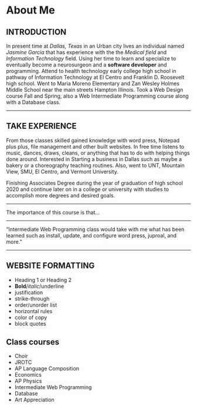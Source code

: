 # About Me
## INTRODUCTION
In present time at *Dallas, Texas* in an Urban city lives an individual named *_Jasmine Garcia_* that has experience with the the *Medical field* and *Information Technology* field. Using her time to learn and specialize to eventually become a neurosurgeon and a **software developer** and programming. Attend to health technology early college high school in pathway of Information Technology at El Centro and Franklin D. Roosevelt high school. Went to Maria Moreno Elementary and Zan Wesley Holmes Middle School near the main streets Hampton Illinois. Took a Web Design course Fall and Spring, also a Web Intermediate Programming course along with a Database class.



****************

## TAKE EXPERIENCE
From those classes skilled gained knowledge with word press, Notepad plus plus, file management and other built websites. In free time listens to music, dances, draws, cleans, or anything that has to do with helping things done around. Interested in Starting a business in Dallas such as maybe a bakery or a choreography teaching routines. Also, went to UNT, Mountain View, SMU, El Centro, and Vermont University.

Finishing Associates Degree during the year of graduation of high school 2020 and continue later on in a college or university with studies to accomplish more degrees and desired goals.

 
- - -

The importance of this course is that...
 
---

“Intermediate Web Programming class would take with me what has been learned such as install, update, and configure word press, juproal, and more.”

***

## WEBSITE FORMATTING
* Heading 1 or Heading 2
* **Bold**/*italic*/underline
* justification
* strike-through
* order/unorder list
* horizontal rules
* color of copy
* block quotes

## Class courses
* Choir
* JROTC
* AP Language Composition
* Economics
* AP Physics
* Intermediate Web Programming
* Database
* Art Appreciation
